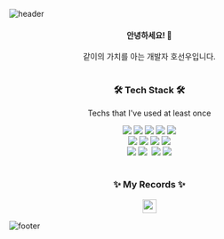 ![header](https://capsule-render.vercel.app/api?type=waving&color=gradient&height=300&section=header&text=haron&fontAlignY=40&fontSize=100&desc=&descAlignY=65&animation=twinkling)

<div align="center">
  <h4>안녕하세요! 👋</h4>
  같이의 가치를 아는 개발자 호선우입니다.
  <br /><br />
  <h3 align="center">🛠 Tech Stack 🛠</h3>
  <p align="center"> Techs that I've used at least once </p>

  <div class="stack">
  <a href="#"><img src="https://img.shields.io/badge/Java-007396?style=flat&logo=Java&logoColor=#007396"/></a>
  <a href="#"><img src="https://img.shields.io/badge/JavaScript-F7DF1E?style=flat&logo=JavaScript&logoColor=black"/></a>
  <a href="#"><img src="https://img.shields.io/badge/Python-3766AB?style=flat&logo=Python&logoColor=white"/></a>
  <a href="#"><img src="https://img.shields.io/badge/HTML5-E34F26?style=flat&logo=HTML5&logoColor=white"/></a>
  <a href="#"><img src="https://img.shields.io/badge/CSS3-1572B6?style=flat&logo=CSS3&logoColor=white"/></a>
  <br />
  <a href="#"><img src="https://img.shields.io/badge/Node.js-339933?style=flat&logo=node-dot-js&logoColor=white"/></a>
  <a href="#"><img src="https://img.shields.io/badge/GraphQL-E10098?style=flat&logo=graphql&logoColor=white"/></a>
  <a href="#"><img src="https://img.shields.io/badge/APOLLO-311C87?style=flat&logo=apollo-graphql&logoColor=white"/></a>
  <a href="#"><img src="https://img.shields.io/badge/React-61DAFB?style=flat&logo=React&logoColor=white"/></a>
  <br />
  <a href="#"><img src="https://img.shields.io/badge/MySQL-4479A1?style=flat&logo=MySQL&logoColor=white"/></a>
  <a href="#"><img src="https://img.shields.io/badge/PostgreSQL-4169E1?style=flat&logo=PostgreSQL&logoColor=white"/></a>
  <a href="#"><img srcs="https://img.shields.io/badge/Docker-2496ED?style=flat&logo=Docker&logoColor=white"/></a>
  <a href="#"><img src="https://img.shields.io/badge/Git-F05032?style=flat&logo=Git&logoColor=white"/></a>
  <a href="#"><img src="https://img.shields.io/badge/AWS-232F3E?style=flat&logo=amazon-aws&logoColor=white"/></a>
	</div>
 <br />
  <h3>✨ My Records ✨</h3>
  <div class="media">
    <a href="https://velog.io/@haron"><img src="https://img.shields.io/badge/Velog-11B48A?style=flat&logo=Vimeo&logoColor=white" height="25px;"/></a>
  <!-- <a href="#"><img src="https://img.shields.io/badge/Portfolio-444444?style=flat&logo=Notion&logoColor=white" height="25px;"/></a> -->
  </div>

</div>

![footer](https://capsule-render.vercel.app/api?section=footer&type=waving&color=gradient)
